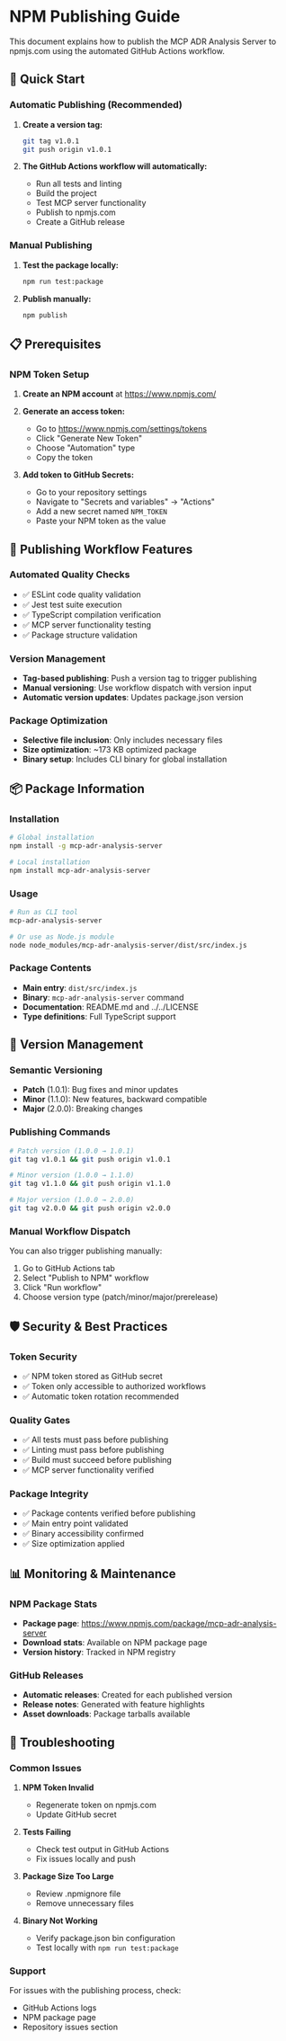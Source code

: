 # NPM Publishing Guide

This document explains how to publish the MCP ADR Analysis Server to npmjs.com using the automated GitHub Actions workflow.

## 🚀 Quick Start

### Automatic Publishing (Recommended)

1. **Create a version tag:**
   ```bash
   git tag v1.0.1
   git push origin v1.0.1
   ```

2. **The GitHub Actions workflow will automatically:**
   - Run all tests and linting
   - Build the project
   - Test MCP server functionality
   - Publish to npmjs.com
   - Create a GitHub release

### Manual Publishing

1. **Test the package locally:**
   ```bash
   npm run test:package
   ```

2. **Publish manually:**
   ```bash
   npm publish
   ```

## 📋 Prerequisites

### NPM Token Setup

1. **Create an NPM account** at https://www.npmjs.com/
2. **Generate an access token:**
   - Go to https://www.npmjs.com/settings/tokens
   - Click "Generate New Token"
   - Choose "Automation" type
   - Copy the token

3. **Add token to GitHub Secrets:**
   - Go to your repository settings
   - Navigate to "Secrets and variables" → "Actions"
   - Add a new secret named `NPM_TOKEN`
   - Paste your NPM token as the value

## 🔧 Publishing Workflow Features

### Automated Quality Checks
- ✅ ESLint code quality validation
- ✅ Jest test suite execution
- ✅ TypeScript compilation verification
- ✅ MCP server functionality testing
- ✅ Package structure validation

### Version Management
- **Tag-based publishing**: Push a version tag to trigger publishing
- **Manual versioning**: Use workflow dispatch with version input
- **Automatic version updates**: Updates package.json version

### Package Optimization
- **Selective file inclusion**: Only includes necessary files
- **Size optimization**: ~173 KB optimized package
- **Binary setup**: Includes CLI binary for global installation

## 📦 Package Information

### Installation
```bash
# Global installation
npm install -g mcp-adr-analysis-server

# Local installation
npm install mcp-adr-analysis-server
```

### Usage
```bash
# Run as CLI tool
mcp-adr-analysis-server

# Or use as Node.js module
node node_modules/mcp-adr-analysis-server/dist/src/index.js
```

### Package Contents
- **Main entry**: `dist/src/index.js`
- **Binary**: `mcp-adr-analysis-server` command
- **Documentation**: README.md and ../../LICENSE
- **Type definitions**: Full TypeScript support

## 🔄 Version Management

### Semantic Versioning
- **Patch** (1.0.1): Bug fixes and minor updates
- **Minor** (1.1.0): New features, backward compatible
- **Major** (2.0.0): Breaking changes

### Publishing Commands
```bash
# Patch version (1.0.0 → 1.0.1)
git tag v1.0.1 && git push origin v1.0.1

# Minor version (1.0.0 → 1.1.0)
git tag v1.1.0 && git push origin v1.1.0

# Major version (1.0.0 → 2.0.0)
git tag v2.0.0 && git push origin v2.0.0
```

### Manual Workflow Dispatch
You can also trigger publishing manually:
1. Go to GitHub Actions tab
2. Select "Publish to NPM" workflow
3. Click "Run workflow"
4. Choose version type (patch/minor/major/prerelease)

## 🛡️ Security & Best Practices

### Token Security
- ✅ NPM token stored as GitHub secret
- ✅ Token only accessible to authorized workflows
- ✅ Automatic token rotation recommended

### Quality Gates
- ✅ All tests must pass before publishing
- ✅ Linting must pass before publishing
- ✅ Build must succeed before publishing
- ✅ MCP server functionality verified

### Package Integrity
- ✅ Package contents verified before publishing
- ✅ Main entry point validated
- ✅ Binary accessibility confirmed
- ✅ Size optimization applied

## 📊 Monitoring & Maintenance

### NPM Package Stats
- **Package page**: https://www.npmjs.com/package/mcp-adr-analysis-server
- **Download stats**: Available on NPM package page
- **Version history**: Tracked in NPM registry

### GitHub Releases
- **Automatic releases**: Created for each published version
- **Release notes**: Generated with feature highlights
- **Asset downloads**: Package tarballs available

## 🔧 Troubleshooting

### Common Issues

1. **NPM Token Invalid**
   - Regenerate token on npmjs.com
   - Update GitHub secret

2. **Tests Failing**
   - Check test output in GitHub Actions
   - Fix issues locally and push

3. **Package Size Too Large**
   - Review .npmignore file
   - Remove unnecessary files

4. **Binary Not Working**
   - Verify package.json bin configuration
   - Test locally with `npm run test:package`

### Support
For issues with the publishing process, check:
- GitHub Actions logs
- NPM package page
- Repository issues section
